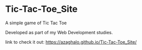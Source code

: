 # Tic-Tac-Toe_Site
A simple game of Tic Tac Toe

Developed as part of my Web Development studies.

link to check it out: https://azaghalo.github.io/Tic-Tac-Toe_Site/
